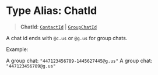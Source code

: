# Type Alias: ChatId

> **ChatId**: [`ContactId`](/api/api/model/aliases/type-aliases/ContactId.md) \| [`GroupChatId`](/api/api/model/aliases/type-aliases/GroupChatId.md)

A chat id ends with `@c.us` or `@g.us` for group chats.

Example:

A group chat: `"447123456789-1445627445@g.us"`
A group chat: `"447123456789@g.us"`
